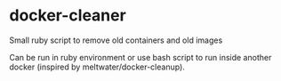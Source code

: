 # docker-cleaner
Small ruby script to remove old containers and old images

Can be run in ruby environment or use bash script to run inside another docker (inspired by meltwater/docker-cleanup).
